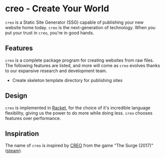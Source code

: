 creo - Create Your World
====

`creo` is a Static Site Generator (SSG) capable of publishing your new website home today. `creo` is the next-generation of technology. When you put your trust in `creo`, you're in good hands.

## Features

`creo` is a complete package program for creating websites from raw files. The following features are listed, and more will come as `creo` evolves thanks to our expansive research and development team.

* Create skeleton template directory for publishing sites

## Design

`creo` is implemented in [Racket](https://racket-lang.org/), for the choice of it's incredible language flexibility, giving us the power to do more while doing less. `creo` chooses features over performance.


## Inspiration

The name of `creo` is inspired by [CREO](https://thesurge.fandom.com/wiki/CREO) from the game "The Surge (2017)" ([steam](https://store.steampowered.com/app/378540/The_Surge/)).

